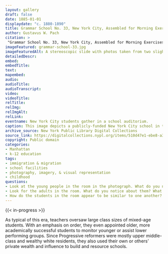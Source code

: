 ```yaml
--- 
layout: gallery
draft: false
date: 1885-01-01
displaydate: "c. 1880-1890"
title: Grammar School No. 33, New York City, Assembled for Morning Exercises
author: Gustavus W. Pach
citation: >
 "Grammar School No. 33, New York City, Assembled for Morning Exercises," Gustavus W. Pach, in New York City Civil Rights History Project, Accessed: [Month Day, Year], https://nyccivilrightshistory.org/gallery/grammar-school-33.
imageFeatured: grammar-school-33.jpg
imageFeaturedAlt: A stereoscopic slide with photos taken from two slightly different angles shows around 100 schoolgirls seated in a large auditorium with several women teachers in the background.
detailedDescr: 
embed: 
embedTitle: 
text: 
mapembed: 
audio: 
audioTitle: 
audioTranscript: 
video: 
videoTitle: 
relTitle: 
relImg: 
relImgAlt: 
relLink: 
eventname: New York City students gather in a school auditorium. 
caption: This image depicts a publicly-funded New York City school in the latter half of the nineteenth century during the early Progressive Era. During this period, schools prioritized serving large numbers of students. 
archive_source: New York Public Library Digital Collections
source_link: https://digitalcollections.nypl.org/items/510d47e1-ebe8-a3d9-e040-e00a18064a99
copyright: Public domain
categories: 
- Manhattan
- k-12 education
tags: 
- immigration & migration
- school facilities
- photography, imagery, & visual representation
- childhood
questions: 
- Look at the young people in the room in the photograph. What do you notice about them? What do you think it felt like to be a student in this space? Do you think this would be a supportive environment for the students? Why or why not? 
- Look for the adults in the room. What do you notice about them? What do their positions in the room and body postures communicate?
- How do the students in the room appear to be similar to one another? Given what you know about who was attending school in New York City at the time, how might they have been different from one another? "
--- 
```


{{< in-progress >}}

As typical of this era, teachers oversaw large class sizes of mixed-age students. With an emphasis on order, they even appointed older, more academically successful students to monitor younger or assist lower performing groups. Since Progressive reformers were mostly upper middle-class and wealthy white residents, they also used their own or others’ private wealth and influence to build and resource schools.
